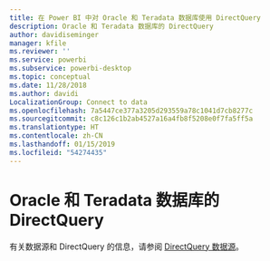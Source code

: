 ```yaml
---
title: 在 Power BI 中对 Oracle 和 Teradata 数据库使用 DirectQuery
description: Oracle 和 Teradata 数据库的 DirectQuery
author: davidiseminger
manager: kfile
ms.reviewer: ''
ms.service: powerbi
ms.subservice: powerbi-desktop
ms.topic: conceptual
ms.date: 11/28/2018
ms.author: davidi
LocalizationGroup: Connect to data
ms.openlocfilehash: 7a5447ce377a3205d293559a78c1041d7cb8277c
ms.sourcegitcommit: c8c126c1b2ab4527a16a4fb8f5208e0f7fa5ff5a
ms.translationtype: HT
ms.contentlocale: zh-CN
ms.lasthandoff: 01/15/2019
ms.locfileid: "54274435"
---
```

# <a name="directquery-for-oracle-and-teradata-databases"></a>Oracle 和 Teradata 数据库的 DirectQuery
有关数据源和 DirectQuery 的信息，请参阅 [DirectQuery 数据源](desktop-directquery-data-sources.md)。

